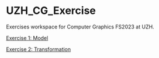 # UZH_CG_Exercise
Exercises workspace for Computer Graphics FS2023 at UZH.

[Exercise 1: Model](/Exercise1/SOLUTION.md)

[Exercise 2: Transformation](/Exercise1/SOLUTION.md)
